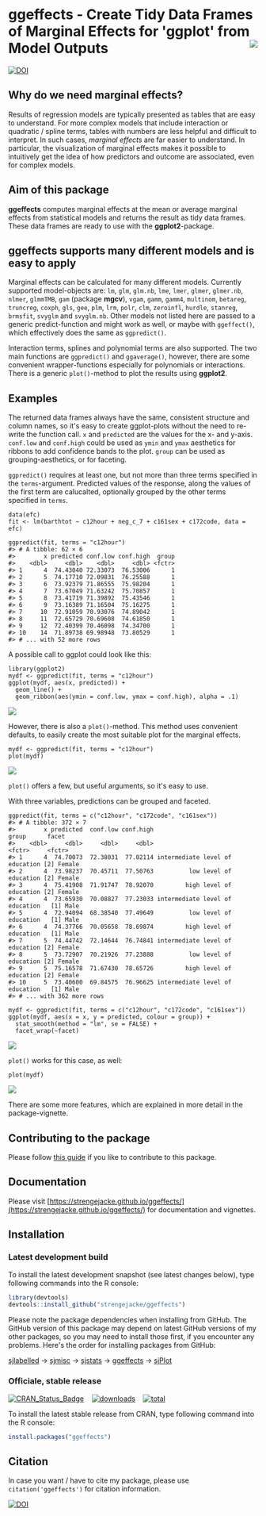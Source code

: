 # ggeffects - Create Tidy Data Frames of Marginal Effects for 'ggplot' from Model Outputs <img src="man/figures/logo.png" align="right" />

[![DOI](https://zenodo.org/badge/DOI/10.5281/zenodo.1249195.svg)](https://doi.org/10.5281/zenodo.1249195)

## Why do we need marginal effects?

Results of regression models are typically presented as tables that are easy to understand. For more complex models that include interaction or quadratic / spline terms, tables with numbers are less helpful and difficult to interpret. In such cases, _marginal effects_ are far easier to understand. In particular, the visualization of marginal effects makes it possible to intuitively get the idea of how predictors and outcome are associated, even for complex models. 

## Aim of this package

**ggeffects** computes marginal effects at the mean or average marginal effects from statistical models and returns the result as tidy data frames. These data frames are ready to use with the **ggplot2**-package.

## ggeffects supports many different models and is easy to apply

Marginal effects can be calculated for many different models. Currently supported model-objects are: `lm`, `glm`, `glm.nb`, `lme`, `lmer`, `glmer`, `glmer.nb`, `nlmer`, `glmmTMB`, `gam` (package **mgcv**), `vgam`, `gamm`, `gamm4`, `multinom`, `betareg`, `truncreg`, `coxph`, `gls`, `gee`, `plm`, `lrm`, `polr`, `clm`, `zeroinfl`, `hurdle`, `stanreg`, `brmsfit`, `svyglm` and `svyglm.nb`. Other models not listed here are passed to a generic predict-function and might work as well, or maybe with `ggeffect()`, which effectively does the same as `ggpredict()`.

Interaction terms, splines and polynomial terms are also supported. The two main functions are `ggpredict()` and `ggaverage()`, however, there are some convenient wrapper-functions especially for polynomials or interactions. There is a generic `plot()`-method to plot the results using **ggplot2**.

## Examples

The returned data frames always have the same, consistent structure and column names, so it's easy to create ggplot-plots without the need to re-write the function call. `x` and `predicted` are the values for the x- and y-axis. `conf.low` and `conf.high` could be used as `ymin` and `ymax` aesthetics for ribbons to add confidence bands to the plot. `group` can be used as grouping-aesthetics, or for faceting.

`ggpredict()` requires at least one, but not more than three terms specified in the `terms`-argument. Predicted values of the response, along the values of the first term are calucalted, optionally grouped by the other terms specified in `terms`.

```
data(efc)
fit <- lm(barthtot ~ c12hour + neg_c_7 + c161sex + c172code, data = efc)

ggpredict(fit, terms = "c12hour")
#> # A tibble: 62 × 6
#>        x predicted conf.low conf.high  group
#>    <dbl>     <dbl>    <dbl>     <dbl> <fctr>
#> 1      4  74.43040 72.33073  76.53006      1
#> 2      5  74.17710 72.09831  76.25588      1
#> 3      6  73.92379 71.86555  75.98204      1
#> 4      7  73.67049 71.63242  75.70857      1
#> 5      8  73.41719 71.39892  75.43546      1
#> 6      9  73.16389 71.16504  75.16275      1
#> 7     10  72.91059 70.93076  74.89042      1
#> 8     11  72.65729 70.69608  74.61850      1
#> 9     12  72.40399 70.46098  74.34700      1
#> 10    14  71.89738 69.98948  73.80529      1
#> # ... with 52 more rows
```

A possible call to ggplot could look like this:

```
library(ggplot2)
mydf <- ggpredict(fit, terms = "c12hour")
ggplot(mydf, aes(x, predicted)) +
  geom_line() +
  geom_ribbon(aes(ymin = conf.low, ymax = conf.high), alpha = .1)
```
![](man/figures/README-example-1.png)

However, there is also a `plot()`-method. This method uses convenient defaults, to easily create the most suitable plot for the marginal effects.

```
mydf <- ggpredict(fit, terms = "c12hour")
plot(mydf)
```
![](man/figures/README-example-2.png)

`plot()` offers a few, but useful arguments, so it's easy to use.

With three variables, predictions can be grouped and faceted.

```
ggpredict(fit, terms = c("c12hour", "c172code", "c161sex"))
#> # A tibble: 372 × 7
#>        x predicted  conf.low conf.high                           group      facet
#>    <dbl>     <dbl>     <dbl>     <dbl>                          <fctr>     <fctr>
#> 1      4  74.70073  72.38031  77.02114 intermediate level of education [2] Female
#> 2      4  73.98237  70.45711  77.50763          low level of education [2] Female
#> 3      4  75.41908  71.91747  78.92070         high level of education [2] Female
#> 4      4  73.65930  70.08827  77.23033 intermediate level of education   [1] Male
#> 5      4  72.94094  68.38540  77.49649          low level of education   [1] Male
#> 6      4  74.37766  70.05658  78.69874         high level of education   [1] Male
#> 7      5  74.44742  72.14644  76.74841 intermediate level of education [2] Female
#> 8      5  73.72907  70.21926  77.23888          low level of education [2] Female
#> 9      5  75.16578  71.67430  78.65726         high level of education [2] Female
#> 10     5  73.40600  69.84575  76.96625 intermediate level of education   [1] Male
#> # ... with 362 more rows

mydf <- ggpredict(fit, terms = c("c12hour", "c172code", "c161sex"))
ggplot(mydf, aes(x = x, y = predicted, colour = group)) +
  stat_smooth(method = "lm", se = FALSE) +
  facet_wrap(~facet)
```
![](man/figures/README-example-3.png)

`plot()` works for this case, as well:

```
plot(mydf)
```
![](man/figures/README-example-4.png)

There are some more features, which are explained in more detail in the package-vignette.

## Contributing to the package

Please follow [this guide](CONTRIBUTING.md) if you like to contribute to this package.

## Documentation

Please visit [https://strengejacke.github.io/ggeffects/](https://strengejacke.github.io/ggeffects/) for documentation and vignettes.

## Installation

### Latest development build

To install the latest development snapshot (see latest changes below), type following commands into the R console:

```r
library(devtools)
devtools::install_github("strengejacke/ggeffects")
```

Please note the package dependencies when installing from GitHub. The GitHub version of this package may depend on latest GitHub versions of my other packages, so you may need to install those first, if you encounter any problems. Here's the order for installing packages from GitHub:

[sjlabelled](https://github.com/strengejacke/sjlabelled) &rarr; [sjmisc](https://github.com/strengejacke/sjmisc) &rarr; [sjstats](https://github.com/strengejacke/sjstats) &rarr; [ggeffects](https://github.com/strengejacke/ggeffects) &rarr; [sjPlot](https://github.com/strengejacke/sjPlot)


### Officiale, stable release

[![CRAN_Status_Badge](http://www.r-pkg.org/badges/version/ggeffects)](https://cran.r-project.org/package=ggeffects)
&#160;&#160;
[![downloads](http://cranlogs.r-pkg.org/badges/ggeffects)](http://cranlogs.r-pkg.org/)
&#160;&#160;
[![total](http://cranlogs.r-pkg.org/badges/grand-total/ggeffects)](http://cranlogs.r-pkg.org/)

To install the latest stable release from CRAN, type following command into the R console:

```r
install.packages("ggeffects")
```

## Citation

In case you want / have to cite my package, please use `citation('ggeffects')` for citation information.

[![DOI](https://zenodo.org/badge/DOI/10.5281/zenodo.1249195.svg)](https://doi.org/10.5281/zenodo.1249195)
